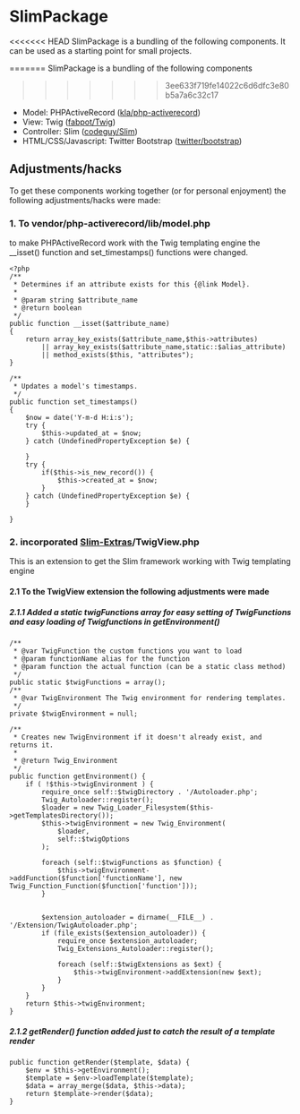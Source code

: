 # SlimPackage
<<<<<<< HEAD
SlimPackage is a bundling of the following components. It can be used as a starting point for small projects.

=======
SlimPackage is a bundling of the following components
>>>>>>> 3ee633f719fe14022c6d6dfc3e80b5a7a6c32c17

* Model: PHPActiveRecord ([kla/php-activerecord](https://github.com/kla/php-activerecord))
* View: Twig ([fabpot/Twig](https://github.com/fabpot/Twig))
* Controller: Slim ([codeguy/Slim](https://github.com/codeguy/Slim))
* HTML/CSS/Javascript: Twitter Bootstrap ([twitter/bootstrap](https://github.com/twitter/bootstrap))

## Adjustments/hacks
To get these components working together (or for personal enjoyment) the following adjustments/hacks were made:

### 1. To vendor/php-activerecord/lib/model.php
to make PHPActiveRecord work with the Twig templating engine the __isset() function and set_timestamps() functions were changed.
	
	<?php
	/**
	 * Determines if an attribute exists for this {@link Model}.
	 *
	 * @param string $attribute_name
	 * @return boolean
	 */
	public function __isset($attribute_name)
	{
		return array_key_exists($attribute_name,$this->attributes) 
			|| array_key_exists($attribute_name,static::$alias_attribute)
			|| method_exists($this, "attributes");
	}

	/**
	 * Updates a model's timestamps.
	 */
	public function set_timestamps()
	{
		$now = date('Y-m-d H:i:s');
		try {
			$this->updated_at = $now;
		} catch (UndefinedPropertyException $e) {
				
		}
		try {
			if($this->is_new_record()) {
				$this->created_at = $now;
			}
		} catch (UndefinedPropertyException $e) {
		}

	}

### 2. incorporated [Slim-Extras](https://github.com/codeguy/Slim-Extras)/TwigView.php
This is an extension to get the Slim framework working with Twig templating engine

#### 2.1 To the TwigView extension the following adjustments were made

##### 2.1.1 Added a static twigFunctions array for easy setting of TwigFunctions and easy loading of Twigfunctions in getEnvironment()
	
	/**
     * @var TwigFunction the custom functions you want to load
     * @param functionName alias for the function
     * @param function the actual function (can be a static class method)
     */
    public static $twigFunctions = array();
    /**
     * @var TwigEnvironment The Twig environment for rendering templates.
     */
    private $twigEnvironment = null;
	
	/**
     * Creates new TwigEnvironment if it doesn't already exist, and returns it.
     *
     * @return Twig_Environment
     */
    public function getEnvironment() {
        if ( !$this->twigEnvironment ) {
            require_once self::$twigDirectory . '/Autoloader.php';
            Twig_Autoloader::register();
            $loader = new Twig_Loader_Filesystem($this->getTemplatesDirectory());
            $this->twigEnvironment = new Twig_Environment(
                $loader,
                self::$twigOptions
            );
            
            foreach (self::$twigFunctions as $function) {
            	$this->twigEnvironment->addFunction($function['functionName'], new Twig_Function_Function($function['function']));	            
            }
            
            
            $extension_autoloader = dirname(__FILE__) . '/Extension/TwigAutoloader.php';
            if (file_exists($extension_autoloader)) {
                require_once $extension_autoloader;
                Twig_Extensions_Autoloader::register();

                foreach (self::$twigExtensions as $ext) {
                    $this->twigEnvironment->addExtension(new $ext);
                }
            }
        }
        return $this->twigEnvironment;
    }
##### 2.1.2 getRender() function added just to catch the result of a template render

	public function getRender($template, $data) {
   		$env = $this->getEnvironment();
   		$template = $env->loadTemplate($template);
   		$data = array_merge($data, $this->data);
   		return $template->render($data);
   	}